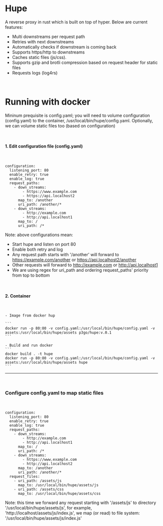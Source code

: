 # Hupe
A reverse proxy in rust which is built on top of hyper. Below are current features:
  * Multi downstreams per request path
  * Retries with next downstreams
  * Automatically checks if downstream is coming back
  * Supports https/http to downstreams
  * Caches static files (js/css).
  * Supports gzip and brotli compression based on request header for static files
  * Requests logs (log4rs)
    
<br />

# Running with docker #

Mininum prequisite is config.yaml; you will need to volume configuration (config.yaml) to the container, /usr/local/bin/hupe/config.yaml.
Optionally, we can volume static files too (based on configuration)

<br />

#### 1. Edit configuration file (config.yaml) ####

<br />

  ```
  configuration: 
    listening_port: 80
    enable_retry: true
    enable_log: true
    request_paths: 
      - down_streams: 
          - https://www.example.com
          - https://api.localhost2
        map_to: /another
        uri_path: /another/*
      - down_streams: 
          - http://example.com
          - http://api.localhost1
        map_to: /
        uri_path: /*
  ```
Note: above configurations mean:
  * Start hupe and listen on port 80
  * Enable both retry and log
  * Any request path starts with '/another' will forward to https://example.com/another or https://api.localhost2/another
  * Other requests will forward to http://example.com or http://api.localhost1
  * We are using regex for uri_path and ordering request_paths' priority from top to bottom

<br />

#### 2. Container ####

<br />

    - Image from docker hup

    ```
    docker run -p 80:80 -v config.yaml:/usr/local/bin/hupe/config.yaml -v assets:/usr/local/bin/hupe/assets p3go/hupe:v.0.1
    ```
 
    - Build and run docker
    ```
    docker build . -t hupe
    docker run -p 80:80 -v config.yaml:/usr/local/bin/hupe/config.yaml -v assets:/usr/local/bin/hupe/assets hupe
    ```

<hr>

<br />

### Configure config.yaml to map static files ###

<br />

  ```
  configuration: 
    listening_port: 80
    enable_retry: true
    enable_log: true
    request_paths: 
      - down_streams: 
          - http://example.com
          - http://api.localhost1
        map_to: /
        uri_path: /*
      - down_streams: 
          - https://www.example.com
          - http://api.localhost2
        map_to: /another
        uri_path: /another/*
    request_files: 
      - uri_path: /assets/js
        map_to: /usr/local/bin/hupe/assets/js
      - uri_path: /assets/css
        map_to: /usr/local/bin/hupe/assets/css
  ```
  Note: this time we forward any request starting with '/assets/js' to directory '/usr/local/bin/hupe/assets/js', for example, 'http://localhost/assets/js/index.js', we map (or read) to file system: '/usr/local/bin/hupe/assets/js/index.js'
